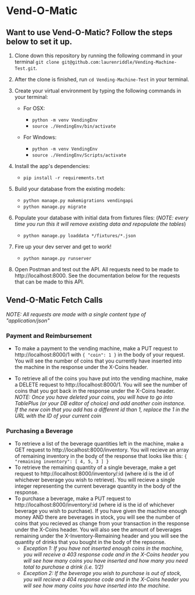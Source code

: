 # Vend-O-Matic
## Want to use Vend-O-Matic? Follow the steps below to set it up.

1. Clone down this repository by running the following command in your terminal `git clone git@github.com:laurenriddle/Vending-Machine-Test.git`.
2. After the clone is finished, run `cd Vending-Machine-Test` in your terminal. 
3. Create your virtual environment by typing the following commands in your terminal:
    - For OSX: 
        - `python -m venv VendingEnv`
        - `source ./VendingEnv/bin/activate`

    - For Windows:
        - `python -m venv VendingEnv`
        - `source ./VendingEnv/Scripts/activate`

4. Install the app's dependencies:

	- `pip install -r requirements.txt`

5. Build your database from the existing models:

	- `python manage.py makemigrations vendingapi`
	- `python manage.py migrate`


6. Populate your database with initial data from fixtures files: (_NOTE: every time you run this it will remove existing data and repopulate the tables_)

	- `python manage.py loaddata */fixtures/*.json`

7. Fire up your dev server and get to work!

	- `python manage.py runserver`

8. Open Postman and test out the API. All requests need to be made to http://localhost:8000. See the documentation below for the requests that can be made to this API. 


## Vend-O-Matic Fetch Calls
_NOTE: All requests are made with a single content type of "application/json"_
### Payment and Reimbursement

- To make a payment to the vending machine, make a PUT request to http://localhost:8000/1 with `{ "coin": 1 }` in the body of your request. You will see the number of coins that you currently have inserted into the machine in the response under the X-Coins header. 

- To retrieve all of the coins you have put into the vending machine, make a DELETE request to http://localhost:8000/1. You will see the number of coins that you got back in the response under the X-Coins header. _NOTE: Once you have deleted your coins, you will have to go into TablePlus (or your DB editor of choice) and add another coin instance. If the new coin that you add has a different id than 1, replace the 1 in the URL with the ID of your current coin_

### Purchasing a Beverage
- To retrieve a list of the beverage quantities left in the machine, make a GET request to http://localhost:8000/inventory. You will recieve an array of remaining inventory in the body of the response that looks like this: `{ "remaining inventory": [ 4, 5, 3 ] }`
- To retrieve the remaining quantity of a single beverage, make a get request to http://localhost:8000/inventory/:id (where id is the id of whichever beverage you wish to retrieve). You will recieve a single integer representing the current beverage quantity in the body of the response.
- To purchase a beverage, make a PUT request to http://localhost:8000/inventory/:id (where id is the id of whichever beverage you wish to purchase). If you have given the machine enough money AND there are beverages in stock, you will see the number of coins that you recieved as change from your transaction in the response under the X-Coins header. You will also see the amount of beverages remaining under the X-Inventory-Remaining header and you will see the quantity of drinks that you bought in the body of the repsonse. 
    - _Exception 1: If you have not inserted enough coins in the machine, you will receive a 403 response code and in the X-Coins header you will see how many coins you have inserted and how many you need total to purchase a drink (i.e. 1/2)_
    - _Exception 2: If the beverage you wish to purchase is out of stock, you will recieve a 404 response code and in the X-Coins header you will see how many coins you have inserted into the machine._